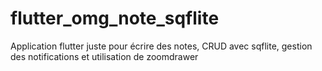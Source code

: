 # flutter_omg_note_sqflite
Application flutter juste pour écrire des notes, CRUD avec sqflite, gestion des notifications et utilisation de zoomdrawer
